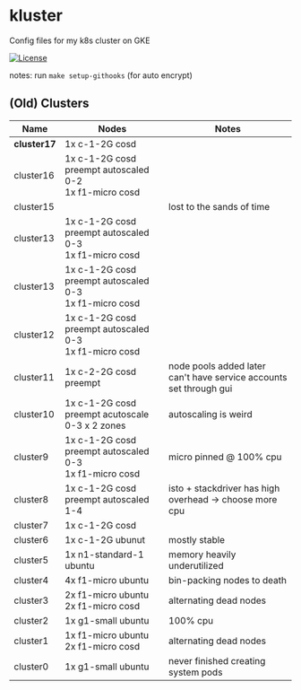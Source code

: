 # kluster

Config files for my k8s cluster on GKE

[![License](https://img.shields.io/github/license/seankhliao/kluster.svg?style=for-the-badge&maxAge=31536000)](LICENSE)

notes: run `make setup-githooks` (for auto encrypt)

## (Old) Clusters

| Name          | Nodes                                                       | Notes                                                              |
| ------------- | ----------------------------------------------------------- | ------------------------------------------------------------------ |
| **cluster17** | 1x c-1-2G cosd                                              |                                                                    |
| cluster16     | 1x c-1-2G cosd preempt autoscaled 0-2 <br> 1x f1-micro cosd |                                                                    |
| cluster15     |                                                             | lost to the sands of time                                          |
| cluster13     | 1x c-1-2G cosd preempt autoscaled 0-3 <br> 1x f1-micro cosd |                                                                    |
| cluster13     | 1x c-1-2G cosd preempt autoscaled 0-3 <br> 1x f1-micro cosd |                                                                    |
| cluster12     | 1x c-1-2G cosd preempt autoscaled 0-3 <br> 1x f1-micro cosd |                                                                    |
| cluster11     | 1x c-2-2G cosd preempt                                      | node pools added later can't have service accounts set through gui |
| cluster10     | 1x c-1-2G cosd preempt acutoscale 0-3 x 2 zones             | autoscaling is weird                                               |
| cluster9      | 1x c-1-2G cosd preempt autoscaled 0-3 <br> 1x f1-micro cosd | micro pinned @ 100% cpu                                            |
| cluster8      | 1x c-1-2G cosd preempt autoscaled 1-4                       | isto + stackdriver has high overhead -> choose more cpu            |
| cluster7      | 1x c-1-2G cosd                                              |                                                                    |
| cluster6      | 1x c-1-2G ubunut                                            | mostly stable                                                      |
| cluster5      | 1x n1-standard-1 ubuntu                                     | memory heavily underutilized                                       |
| cluster4      | 4x f1-micro ubuntu                                          | bin-packing nodes to death                                         |
| cluster3      | 2x f1-micro ubuntu <br /> 2x f1-micro cosd                  | alternating dead nodes                                             |
| cluster2      | 1x g1-small ubuntu                                          | 100% cpu                                                           |
| cluster1      | 1x f1-micro ubuntu <br /> 2x f1-micro cosd                  | alternating dead nodes                                             |
| cluster0      | 1x g1-small ubuntu                                          | never finished creating system pods                                |
